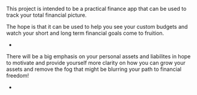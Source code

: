 This project is intended to be a practical finance app that can be used to track your total financial picture. 

The hope is that it can be used to help you see your custom budgets and watch your short and long term financial goals come to fruition. 

* 
    
There will be a big emphasis on your personal assets and liabilites in hope to motivate and provide yourself more clarity on how you can grow your assets and remove the fog that might be blurring your path to financial freedom! 
    
* 